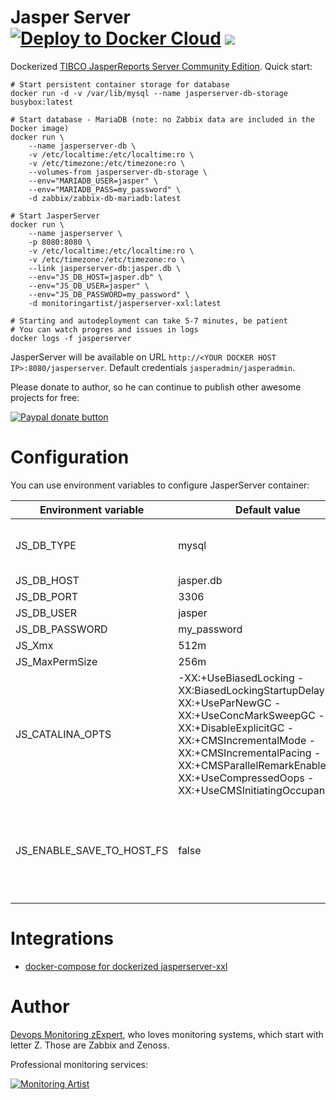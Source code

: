 # Jasper Server [![Deploy to Docker Cloud](https://files.cloud.docker.com/images/deploy-to-dockercloud.svg)](https://cloud.docker.com/stack/deploy/?repo=https://github.com/monitoringartist/jasperserver-xxl) [![](https://badge.imagelayers.io/monitoringartist/jasperserver-xxl:latest.svg)](https://imagelayers.io/?images=monitoringartist/jasperserver-xxl:latest)

Dockerized [TIBCO JasperReports Server Community Edition](http://community.jaspersoft.com/download). Quick start:

```
# Start persistent container storage for database
docker run -d -v /var/lib/mysql --name jasperserver-db-storage busybox:latest

# Start database - MariaDB (note: no Zabbix data are included in the Docker image)
docker run \
    --name jasperserver-db \
    -v /etc/localtime:/etc/localtime:ro \
    -v /etc/timezone:/etc/timezone:ro \
    --volumes-from jasperserver-db-storage \
    --env="MARIADB_USER=jasper" \
    --env="MARIADB_PASS=my_password" \
    -d zabbix/zabbix-db-mariadb:latest

# Start JasperServer    
docker run \
    --name jasperserver \
    -p 8080:8080 \
    -v /etc/localtime:/etc/localtime:ro \
    -v /etc/timezone:/etc/timezone:ro \
    --link jasperserver-db:jasper.db \
    --env="JS_DB_HOST=jasper.db" \
    --env="JS_DB_USER=jasper" \
    --env="JS_DB_PASSWORD=my_password" \
    -d monitoringartist/jasperserver-xxl:latest

# Starting and autodeployment can take 5-7 minutes, be patient
# You can watch progres and issues in logs
docker logs -f jasperserver
```

JasperServer will be available on URL `http://<YOUR DOCKER HOST IP>:8080/jasperserver`.
Default credentials `jasperadmin/jasperadmin`.

Please donate to author, so he can continue to publish other awesome projects 
for free:

[![Paypal donate button](http://jangaraj.com/img/github-donate-button02.png)](https://www.paypal.com/cgi-bin/webscr?cmd=_s-xclick&hosted_button_id=8LB6J222WRUZ4)

# Configuration

You can use environment variables to configure JasperServer container:

| Environment variable | Default value | Note |
| -------------------- | ------------- | ----- |
| JS_DB_TYPE | mysql | postgres is not supported atm |
| JS_DB_HOST | jasper.db | |
| JS_DB_PORT | 3306 | |
| JS_DB_USER | jasper | |
| JS_DB_PASSWORD | my_password | |
| JS_Xmx | 512m | |
| JS_MaxPermSize | 256m | |
| JS_CATALINA_OPTS | -XX:+UseBiasedLocking -XX:BiasedLockingStartupDelay=0 -XX:+UseParNewGC -XX:+UseConcMarkSweepGC -XX:+DisableExplicitGC -XX:+CMSIncrementalMode -XX:+CMSIncrementalPacing -XX:+CMSParallelRemarkEnabled -XX:+UseCompressedOops -XX:+UseCMSInitiatingOccupancyOnly | |
| JS_ENABLE_SAVE_TO_HOST_FS | false | This enable the scheduled reports to be saved in the host |


# Integrations

* [docker-compose for dockerized jasperserver-xxl](https://github.com/monitoringartist/jasperserver-xxl/blob/master/docker-compose.yml)

# Author

[Devops Monitoring zExpert](http://www.jangaraj.com 'DevOps / Docker / Kubernetes / Zabbix / Zenoss / Monitoring'), 
who loves monitoring systems, which start with letter Z. 
Those are Zabbix and Zenoss.

Professional monitoring services:

[![Monitoring Artist](http://monitoringartist.com/img/github-monitoring-artist-logo.jpg)](http://www.monitoringartist.com 'DevOps / Docker / Kubernetes / Zabbix / Zenoss / Monitoring')

